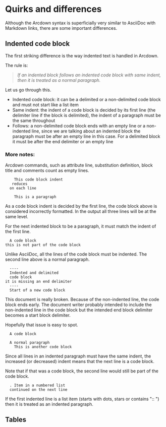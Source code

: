# Quirks and differences

Although the Arcdown syntax is superficially very similar to AsciiDoc with Markdown links, there are some important differences.

## Indented code block

The first striking difference is the way indented text is handled in Arcdown.

The rule is:

> *If an indented block follows an indented code block with same indent, then it is treated as a normal paragraph.*

Let us go through this.

* Indented code block: it can be a delimited or a non-delimited code block and must not start like a list item
* Same indent: the indent of a code block is decided by its first line (the delimiter line if the block is delimited),
the indent of a paragraph must be the same throughout
* Follows: a non-delimited code block ends with an empty line or a non-indented line, since we are talking about an 
indented block the paragraph must be after an empty line in this case.
For a delimited block it must be after the end delimiter or an empty line

### More notes:

Arcdown commands, such as attribute line, substitution definition, block title and comments count as empty lines.

```
    This code block indent
   reduces
  on each line

    This is a paragraph
```

As a code block indent is decided by the first line, the code block above is considered incorrectly formatted.
In the output all three lines will be at the same level.

For the next indented block to be a paragraph, it must match the indent of the first line.

```
  A code block
this is not part of the code block
```

Unlike AsciiDoc, all the lines of the code block must be indented. The second line above is a normal paragraph.

```
  ----
  Indented and delimited
  code block
it is missing an end delimiter
  ----
  Start of a new code block
```

This document is really broken. Because of the non-indented line, the code block ends early. 
The document writer probably intended to include the non-indented line in the code block but the intended end block delimiter becomes a start block delimiter.

Hopefully that issue is easy to spot.

```
  A code block
  
  A normal paragraph
    This is another code block
```

Since all lines in an indented paragraph must have the same indent, the increased (or decreased) indent means that the next line is a code block.

Note that if that was a code block, the second line would still be part of the code block.

```
  . Item in a numbered list
  continued on the next line
```

If the first indented line is a list item (starts with dots, stars or contains ":: ") then it is treated as an indented paragraph.

## Tables
